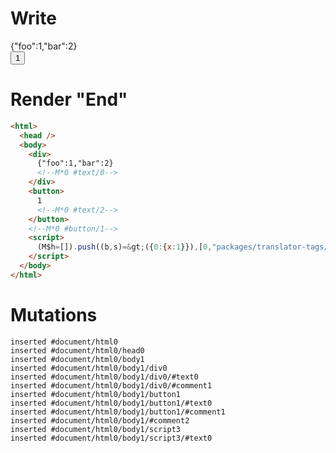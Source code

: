 # Write
  <div>{"foo":1,"bar":2}<!M*0 #text/0></div><button>1<!M*0 #text/2></button><!M*0 #button/1><script>(M$h=[]).push((b,s)=>({0:{x:1}}),[0,"packages/translator-tags/src/__tests__/fixtures/define-tag-object/template.marko_0_x",])</script>


# Render "End"
```html
<html>
  <head />
  <body>
    <div>
      {"foo":1,"bar":2}
      <!--M*0 #text/0-->
    </div>
    <button>
      1
      <!--M*0 #text/2-->
    </button>
    <!--M*0 #button/1-->
    <script>
      (M$h=[]).push((b,s)=&gt;({0:{x:1}}),[0,"packages/translator-tags/src/__tests__/fixtures/define-tag-object/template.marko_0_x",])
    </script>
  </body>
</html>
```

# Mutations
```
inserted #document/html0
inserted #document/html0/head0
inserted #document/html0/body1
inserted #document/html0/body1/div0
inserted #document/html0/body1/div0/#text0
inserted #document/html0/body1/div0/#comment1
inserted #document/html0/body1/button1
inserted #document/html0/body1/button1/#text0
inserted #document/html0/body1/button1/#comment1
inserted #document/html0/body1/#comment2
inserted #document/html0/body1/script3
inserted #document/html0/body1/script3/#text0
```